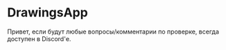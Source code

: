 # DrawingsApp

Привет, если будут любые вопросы/комментарии по проверке, всегда доступен в Discord'е. 
